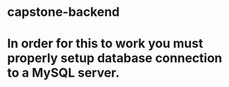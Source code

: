 # capstone-backend
# In order for this to work you must properly setup database connection to a MySQL server.

